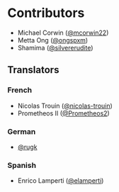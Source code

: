 # Contributors
 
 * Michael Corwin ([@mcorwin22](https://github.com/mcorwin22))
 * Metta Ong ([@ongspxm](https://github.com/ongspxm))
 * Shamima ([@silvererudite](https://github.com/silvererudite))

## Translators

### French

- Nicolas Trouin ([@nicolas-trouin](https://github.com/nicolas-trouin))
- Prometheos II ([@Prometheos2](https://github.com/Prometheos2))

### German

- [@rugk](https://github.com/rugk)

### Spanish

- Enrico Lamperti ([@elamperti](https://github.com/elamperti))
